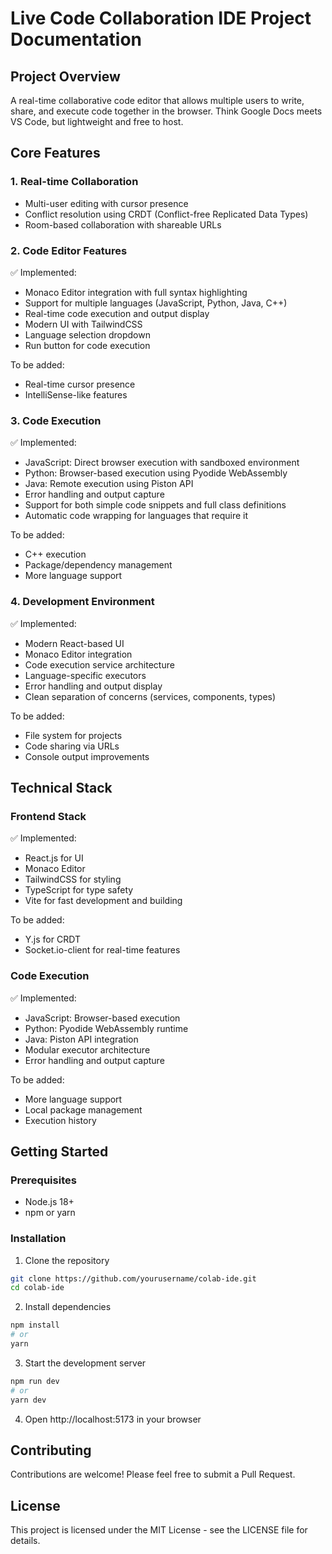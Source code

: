 # Live Code Collaboration IDE Project Documentation

## Project Overview

A real-time collaborative code editor that allows multiple users to write, share, and execute code together in the browser. Think Google Docs meets VS Code, but lightweight and free to host.

## Core Features

### 1. Real-time Collaboration

- Multi-user editing with cursor presence
- Conflict resolution using CRDT (Conflict-free Replicated Data Types)
- Room-based collaboration with shareable URLs

### 2. Code Editor Features

✅ Implemented:

- Monaco Editor integration with full syntax highlighting
- Support for multiple languages (JavaScript, Python, Java, C++)
- Real-time code execution and output display
- Modern UI with TailwindCSS
- Language selection dropdown
- Run button for code execution

To be added:

- Real-time cursor presence
- IntelliSense-like features

### 3. Code Execution

✅ Implemented:

- JavaScript: Direct browser execution with sandboxed environment
- Python: Browser-based execution using Pyodide WebAssembly
- Java: Remote execution using Piston API
- Error handling and output capture
- Support for both simple code snippets and full class definitions
- Automatic code wrapping for languages that require it

To be added:

- C++ execution
- Package/dependency management
- More language support

### 4. Development Environment

✅ Implemented:

- Modern React-based UI
- Monaco Editor integration
- Code execution service architecture
- Language-specific executors
- Error handling and output display
- Clean separation of concerns (services, components, types)

To be added:

- File system for projects
- Code sharing via URLs
- Console output improvements

## Technical Stack

### Frontend Stack

✅ Implemented:

- React.js for UI
- Monaco Editor
- TailwindCSS for styling
- TypeScript for type safety
- Vite for fast development and building

To be added:

- Y.js for CRDT
- Socket.io-client for real-time features

### Code Execution

✅ Implemented:

- JavaScript: Browser-based execution
- Python: Pyodide WebAssembly runtime
- Java: Piston API integration
- Modular executor architecture
- Error handling and output capture

To be added:

- More language support
- Local package management
- Execution history

## Getting Started

### Prerequisites

- Node.js 18+
- npm or yarn

### Installation

1. Clone the repository

```bash
git clone https://github.com/yourusername/colab-ide.git
cd colab-ide
```

2. Install dependencies

```bash
npm install
# or
yarn
```

3. Start the development server

```bash
npm run dev
# or
yarn dev
```

4. Open http://localhost:5173 in your browser

## Contributing

Contributions are welcome! Please feel free to submit a Pull Request.

## License

This project is licensed under the MIT License - see the LICENSE file for details.
